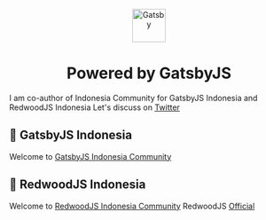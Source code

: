<p align="center">
  <a href="https://www.gatsbyjs.org">
    <img alt="Gatsby" src="https://www.gatsbyjs.org/monogram.svg" width="60" />
  </a>
</p>
<h1 align="center">
  Powered by GatsbyJS
</h1>

I am co-author of Indonesia Community for GatsbyJS Indonesia and RedwoodJS Indonesia
Let's discuss on [Twitter](https://twitter.com/dannyeka)

## 🚀 GatsbyJS Indonesia

Welcome to [GatsbyJS Indonesia Community](http://gatsbyjs.id/)

## 🚀 RedwoodJS Indonesia

Welcome to [RedwoodJS Indonesia Community](https://redwoodjs.id/)
RedwoodJS [Official](https://redwoodjs.com/)

